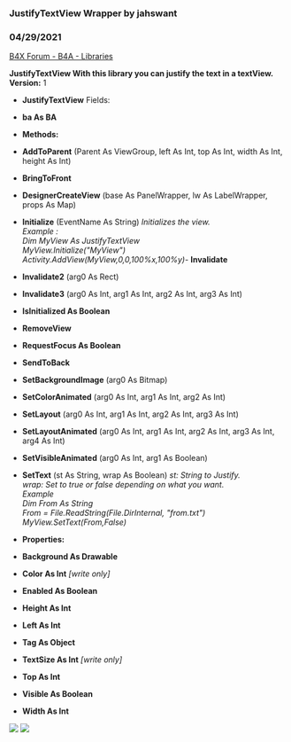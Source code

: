 ### JustifyTextView Wrapper by jahswant
### 04/29/2021
[B4X Forum - B4A - Libraries](https://www.b4x.com/android/forum/threads/55330/)

**JustifyTextView With this library you can justify the text in a textView.  
Version:** 1  

- **JustifyTextView**
Fields:

- **ba As BA**

- **Methods:**

- **AddToParent** (Parent As ViewGroup, left As Int, top As Int, width As Int, height As Int)
- **BringToFront**
- **DesignerCreateView** (base As PanelWrapper, lw As LabelWrapper, props As Map)
- **Initialize** (EventName As String)
*Initializes the view.  
Example :  
Dim MyView As JustifyTextView  
MyView.Initialize("MyView")  
 Activity.AddView(MyView,0,0,100%x,100%y)*- **Invalidate**
- **Invalidate2** (arg0 As Rect)
- **Invalidate3** (arg0 As Int, arg1 As Int, arg2 As Int, arg3 As Int)
- **IsInitialized As Boolean**
- **RemoveView**
- **RequestFocus As Boolean**
- **SendToBack**
- **SetBackgroundImage** (arg0 As Bitmap)
- **SetColorAnimated** (arg0 As Int, arg1 As Int, arg2 As Int)
- **SetLayout** (arg0 As Int, arg1 As Int, arg2 As Int, arg3 As Int)
- **SetLayoutAnimated** (arg0 As Int, arg1 As Int, arg2 As Int, arg3 As Int, arg4 As Int)
- **SetVisibleAnimated** (arg0 As Int, arg1 As Boolean)
- **SetText** (st As String, wrap As Boolean)
 *st: String to Justify.  
wrap: Set to true or false depending on what you want.  
Example   
Dim From As String  
From = File.ReadString(File.DirInternal, "from.txt")  
 MyView.SetText(From,False)*
- **Properties:**

- **Background As Drawable**
- **Color As Int** *[write only]*
- **Enabled As Boolean**
- **Height As Int**
- **Left As Int**
- **Tag As Object**
- **TextSize As Int** *[write only]*
- **Top As Int**
- **Visible As Boolean**
- **Width As Int**

![](https://www.b4x.com/android/forum/attachments/35166) ![](https://www.b4x.com/android/forum/attachments/35167)